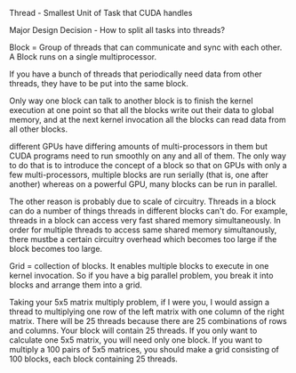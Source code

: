 Thread - Smallest Unit of Task that CUDA handles

Major Design Decision - How to split all tasks into threads?

Block = Group of threads that can communicate and sync with each other.
A Block runs on a single multiprocessor.

If you have a bunch of threads that periodically need data from other threads, they have to be put into the same block.

Only way one block can talk to another block is to finish the kernel execution at one point so that all the blocks write out their data to global memory, and at the next kernel invocation all the blocks can read data from all other blocks. 

different GPUs have differing amounts of multi-processors in them but CUDA programs need to run smoothly on any and all of them.
The only way to do that is to introduce the concept of a block so that on GPUs with only a few multi-processors, multiple blocks are run serially (that is, one after another) whereas on a powerful GPU, many blocks can be run in parallel. 

The other reason is probably due to scale of circuitry. Threads in a block can do a number of things threads in different blocks can't do. 
For example, threads in a block can access very fast shared memory simultaneously. In order for multiple threads to access same shared memory simultanously, there mustbe a certain circuitry overhead which becomes too large if the block becomes too large.

Grid = collection of blocks. It enables multiple blocks to execute in one kernel invocation.
So if you have a big parallel problem, you break it into blocks and arrange them into a grid.

Taking your 5x5 matrix multiply problem, if I were you, I would assign a thread to multiplying one row of the left matrix with one column of the right matrix. There will be 25 threads because there are 25 combinations of rows and columns. Your block will contain 25 threads.
If you only want to calculate one 5x5 matrix, you will need only one block. If you want to multiply a 100 pairs of 5x5 matrices,
you should make a grid consisting of 100 blocks, each block containing 25 threads.
